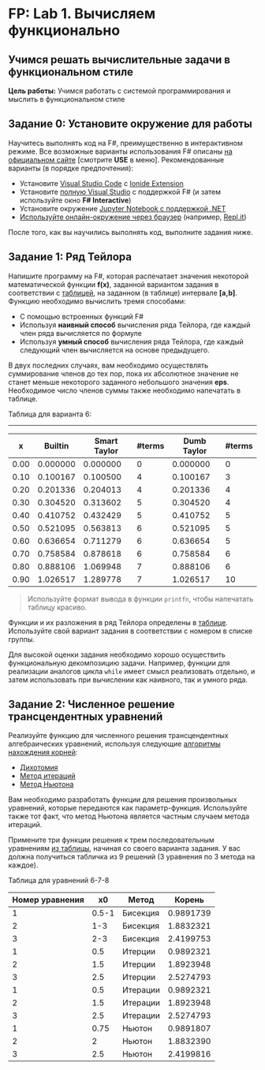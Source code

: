 # FP: Lab 1. Вычисляем функционально

## Учимся решать вычислительные задачи в функциональном стиле

**Цель работы:** Учимся работать с системой программирования и мыслить в функциональном стиле  

## Задание 0: Установите окружение для работы

Научитесь выполнять код на F#, преимущественно в интерактивном режиме. Все возможные варианты использования F# описаны [на официальном сайте](https://fsharp.org/) [смотрите **USE** в меню]. Рекомендованные варианты (в порядке предпочтения):
* Установите [Visual Studio Code](https://code.visualstudio.com/) с [Ionide Extension](http://ionide.io/)
* Установите [полную Visual Studio](http://visualstudio.com) с поддержкой F# (и затем используйте окно **F# Interactive**)
* Установите окружение [Jupyter Notebook с поддержкой .NET](https://github.com/dotnet/interactive/blob/main/docs/NotebooksLocalExperience.md)
* [Используйте онлайн-окружение через браузер](https://fsharp.org/use/browser/) (например, [Repl.it](http://repl.it))

После того, как вы научились выполнять код, выполните задания ниже.

## Задание 1: Ряд Тейлора 

Напишите программу на F#, которая распечатает значения некоторой математической функции **f(x)**, заданной вариантом задания в соответствии с [таблицей](Lab1.pdf), на заданном (в таблице) интервале **[a,b]**. Функцию необходимо вычислить тремя способами:

 * С помощью встроенных функций F#
 * Используя **наивный способ** вычисления ряда Тейлора, где каждый член ряда вычисляется по формуле
 * Используя **умный способ** вычисления ряда Тейлора, где каждый следующий член вычисляется на основе предыдущего.

В двух последних случаях, вам необходимо осуществлять суммирование членов до тех пор, пока их абсолютное значение не станет меньше некоторого заданного небольшого значения **eps**. Необходимое число членов суммы также необходимо напечатать в таблице.

Таблица для варианта 6:

---------------------------------------------------------------------------------
|  x  |    Builtin   | Smart Taylor |    #terms     |  Dumb Taylor | #terms     |
|-----|--------------|--------------|---------------|--------------|------------|
| 0.00|    0.000000  |    0.000000  |            0  |    0.000000  |         0  |
| 0.10|    0.100167  |    0.100500  |            4  |    0.100167  |         3  |
| 0.20|    0.201336  |    0.204013  |            4  |    0.201336  |         4  |
| 0.30|    0.304520  |    0.313602  |            5  |    0.304520  |         4  |
| 0.40|    0.410752  |    0.432429  |            5  |    0.410752  |         5  |
| 0.50|    0.521095  |    0.563813  |            6  |    0.521095  |         5  |
| 0.60|    0.636654  |    0.711279  |            6  |    0.636654  |         5  |
| 0.70|    0.758584  |    0.878618  |            6  |    0.758584  |         6  |
| 0.80|    0.888106  |    1.069948  |            7  |    0.888106  |         6  |
| 0.90|    1.026517  |    1.289778  |            7  |    1.026517  |        10  |
> Используйте формат вывода в функции `printfn`, чтобы напечатать таблицу красиво.

Функции и их разложения в ряд Тейлора определены в [таблице](Lab1.pdf). Используйте свой вариант задания в соответствии с номером в списке группы.

Для высокой оценки задания необходимо хорошо осуществить функциональную декомпозицию задачи. Например, функции для реализации аналогов цикла `while` имеет смысл реализовать отдельно, и затем использовать при вычислении как наивного, так и умного ряда.

## Задание 2: Численное решение трансцендентных уравнений

Реализуйте функцию для численного решения трансцендентных алгебраических уравнений, используя следующие [алгоритмы нахождения корней](https://en.wikipedia.org/wiki/Root-finding_algorithms): 

 * [Дихотомия](https://en.wikipedia.org/wiki/Bisection_method)
 * [Метод итераций](http://www.simumath.com/library/book.html?code=Alg_Equations_Iterations)
 * [Метод Ньютона](https://en.wikipedia.org/wiki/Newton%27s_method)

Вам необходимо разработать функции для решения произвольных уравнений, которые передаются как параметр-функция. Используйте также тот факт, что метод Ньютона является частным случаем метода итераций. 

Примените три функции решения к трем последовательным уравнениям [из таблицы](Lab1.pdf), начиная со своего варианта задания. У вас должна получиться табличка из 9 решений (3 уравнения по 3 метода на каждое).

Таблица для уравнений 6-7-8

| Номер уравнения  | x0            | Метод      | Корень     |
|------------------|---------------|------------|------------|
| 1                | 0.5-1         | Бисекция   | 0.9891739  |
| 2                | 1-3           | Бисекция   | 1.8832321  |
| 3                | 2-3           | Бисекция   | 2.4199753  |
| 1                | 0.5           | Итерции    | 0.9892321  |
| 2                | 1.5           | Итерции    | 1.8923948  |
| 3                | 2.5           | Итерции    | 2.5274793  |
| 1                | 0.5           | Итерации   | 0.9892321  |
| 2                | 1.5           | Итерации   | 1.8923948  |
| 3                | 2.5           | Итерации   | 2.5274793  |
| 1                | 0.75          | Ньютон     | 0.9891807  |
| 2                | 2             | Ньютон     | 1.8832390  |
| 3                | 2.5           | Ньютон     | 2.4199816  |
